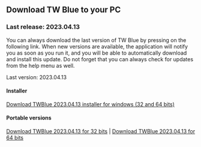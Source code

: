 <!-- 
.. title: downloads
.. slug: downloads
.. date: 2016-10-03 04:45:39 UTC-05:00
.. tags: 
.. category: 
.. link: 
.. description: 
.. type: text
-->

## Download TW Blue to your PC

### Last release: 2023.04.13

You can always download the last version of TW Blue by pressing on the following link. When new versions are available, the application will notify you as soon as you run it, and you will be able to automatically download and install this update. Do not forget that you can always check for updates from the help menu as well.

Last version: 2023.04.13  

#### Installer

[Download TWBlue 2023.04.13 installer for windows (32 and 64 bits)](https://twblue.es/pubs/twblue_setup.exe)

#### Portable versions

[Download TWBlue 2023.04.13 for 32 bits](https://twblue.es/pubs/twblue_x86.zip) |
[Download TWBlue 2023.04.13 for 64 bits](https://twblue.es/pubs/twblue_x64.zip)
